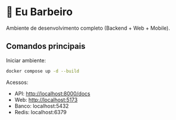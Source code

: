 # 💈 Eu Barbeiro

Ambiente de desenvolvimento completo (Backend + Web + Mobile).

## Comandos principais

Iniciar ambiente:
```bash
docker compose up -d --build
```

Acessos:
- API: [http://localhost:8000/docs](http://localhost:8000/docs)
- Web: [http://localhost:5173](http://localhost:5173)
- Banco: localhost:5432
- Redis: localhost:6379

